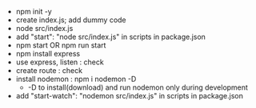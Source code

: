 - npm init -y
- create index.js; add dummy code
- node src/index.js
- add "start": "node src/index.js" in scripts in package.json
- npm start OR npm run start
- npm install express
- use express, listen : check
- create route : check
- install nodemon : npm i nodemon -D
    - -D to install(download) and run nodemon only during development
- add "start-watch": "nodemon src/index.js" in scripts in package.json